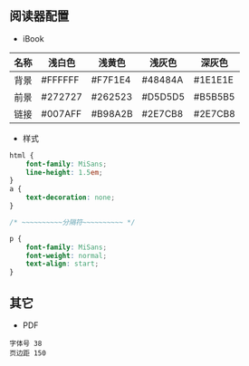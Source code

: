 ## 阅读器配置

- iBook

| 名称 | 浅白色   | 浅黄色   | 浅灰色   | 深灰色   |
| --- | --- | --- | --- | --- |
| 背景 | #FFFFFF | #F7F1E4 | #48484A | #1E1E1E |
| 前景 | #272727 | #262523 | #D5D5D5 | #B5B5B5 |
| 链接 | #007AFF | #B98A2B | #2E7CB8 | #2E7CB8 |


- 样式

```css
html {
    font-family: MiSans;
    line-height: 1.5em;
}
a {
    text-decoration: none;
}
```
```css
/* ~~~~~~~~~~分隔符~~~~~~~~~~ */
```
```css
p {
    font-family: MiSans;
    font-weight: normal;
    text-align: start;
}
```

## 其它

- PDF
```
字体号 38
页边距 150
```
